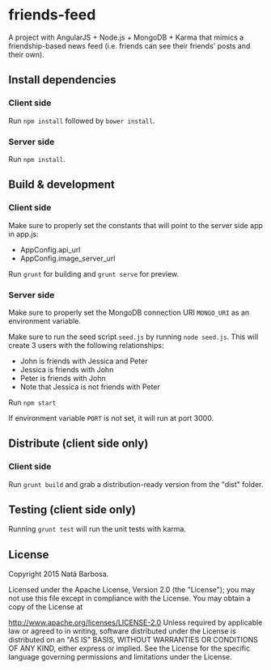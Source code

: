 # friends-feed

A project with AngularJS + Node.js + MongoDB + Karma that mimics a friendship-based news feed (i.e. friends can see their friends' posts and their own).

## Install dependencies

### Client side

Run `npm install` followed by `bower install`.

### Server side

Run `npm install`.

## Build & development

### Client side

Make sure to properly set the constants that will point to the server side app in app.js:

* AppConfig.api_url
* AppConfig.image_server_url

Run `grunt` for building and `grunt serve` for preview.

### Server side

Make sure to properly set the MongoDB connection URI `MONGO_URI` as an environment variable.

Make sure to run the seed script `seed.js` by running `node seed.js`. This will create 3 users with the following relationships:

* John is friends with Jessica and Peter
* Jessica is friends with John
* Peter is friends with John
* Note that Jessica is not friends with Peter

Run `npm start`

If environment variable `PORT` is not set, it will run at port 3000.

## Distribute (client side only)

### Client side

Run `grunt build` and grab a distribution-ready version from the "dist" folder.

## Testing (client side only)

Running `grunt test` will run the unit tests with karma.

## License
Copyright 2015 Natã Barbosa.

Licensed under the Apache License, Version 2.0 (the "License"); you may not use this file except in compliance with the License. You may obtain a copy of the License at

http://www.apache.org/licenses/LICENSE-2.0
Unless required by applicable law or agreed to in writing, software distributed under the License is distributed on an "AS IS" BASIS, WITHOUT WARRANTIES OR CONDITIONS OF ANY KIND, either express or implied. See the License for the specific language governing permissions and limitations under the License.